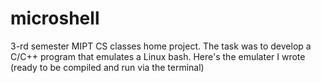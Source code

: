 # microshell
3-rd semester MIPT CS classes home project.
The task was to develop a C/C++ program that emulates a Linux bash.
Here's the emulater I wrote (ready to be compiled and run via the terminal)

